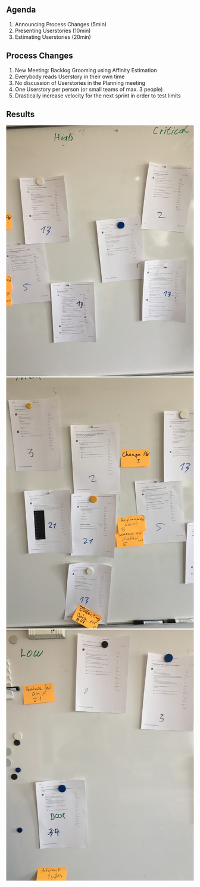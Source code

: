 
## Agenda
1. Announcing Process Changes (5min)
2. Presenting Userstories (10min)
3. Estimating Userstories (20min)

## Process Changes
1. New Meeting: Backlog Grooming using Affinity Estimation
2. Everybody reads Userstory in their own time
3. No discussion of Userstories in the Planning meeting
4. One Userstory per person (or small teams of max. 3 people)
5. Drastically increase velocity for the next sprint in order to test limits

## Results
![](../images/2019-03-08-Affinity-Estimation-3.JPG)
![](../images/2019-03-08-Affinity-Estimation-2.JPG)
![](../images/2019-03-08-Affinity-Estimation-1.JPG)
